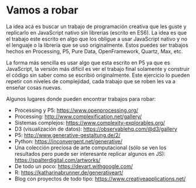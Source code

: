 # Vamos a robar

La idea acá es buscar un trabajo de programación creativa que les guste y replicarlo en JavaScript nativo sin librerías (escrito en ES6). La idea es que el trabajo este escrito en algo que los obligue a usar JavaScript nativo y no el lenguaje o la librería que se usó originalmente. Estos puedes ser trabajos hechos en Processing, P5, Pure Data, OpenFramework, Quartz, Max, etc.

La forma más sencilla es usar algo que esta escrito en P5 ya que es JavaScript, la versión más difícil es ver el trabajo final solamente y construir el código sin saber como se escribió originalmente. Este ejercicio lo pueden repetir con niveles de complejidad, cada trabajo que se roben les va a enseñar cosas nuevas.

Algunos lugares donde pueden encontrar trabajos para robar:

- Processing y P5: https://www.openprocessing.org/
- Processing: http://www.complexification.net/gallery/
- Sistemas complejos: https://www.complexity-explorables.org/
- D3 (visualización de datos): https://observablehq.com/@d3/gallery
- P5: http://www.generative-gestaltung.de/2/
- Python: https://inconvergent.net/generative/
- Una colección preciosa de arte computacional (sólo se ven los resultados pero puede ser interesante replicar algunos en JS): https://spalterdigital.com/artworks/
- De todo un poco: https://devart.withgoogle.com/
- R: https://katharinabrunner.de/generativeart/
- Blog con proyectos de todo tipo: https://www.creativeapplications.net/
